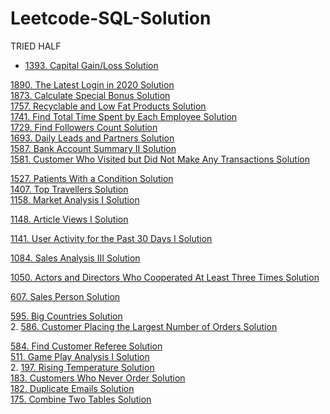# Leetcode-SQL-Solution

TRIED HALF
* <a href="https://leetcode.com/problems/capital-gainloss/description/?envType=study-plan&id=sql-i"> 1393. Capital Gain/Loss <a>   <a href="https://github.com/CIANPINGPENG/Leetcode-SQL-Solution/blob/main/SQL/1393.%20Capital%20Gain%20%26%20Loss"> Solution <a>  

<a href="https://leetcode.com/problems/the-latest-login-in-2020/description/?envType=study-plan&id=sql-i"> 1890. The Latest Login in 2020 <a>   <a href="https://github.com/CIANPINGPENG/Leetcode-SQL-Solution/blob/main/SQL/1890.%20The%20Latest%20Login%20in%202020"> Solution <a>  
<a href="https://leetcode.com/problems/calculate-special-bonus/description/?envType=study-plan&id=sql-i"> 1873. Calculate Special Bonus <a>   <a href="https://github.com/CIANPINGPENG/Leetcode-SQL-Solution/blob/main/SQL/1873.%20Calculate%20Special%20Bonus"> Solution <a>  
<a href="https://leetcode.com/problems/big-countries/description/?envType=study-plan&id=sql-i"> 1757. Recyclable and Low Fat Products <a>   <a href="https://github.com/CIANPINGPENG/Leetcode-SQL-Solution/blob/main/SQL/595.%20Big%20Countries"> Solution <a>  
<a href="https://leetcode.com/problems/find-total-time-spent-by-each-employee/description/?envType=study-plan&id=sql-i"> 1741. Find Total Time Spent by Each Employee <a>   <a href="https://github.com/CIANPINGPENG/Leetcode-SQL-Solution/blob/main/SQL/1741.%20Find%20Total%20Time%20Spent%20by%20Each%20Employee"> Solution <a>  
<a href="https://leetcode.com/problems/find-followers-count/description/?envType=study-plan&id=sql-i"> 1729. Find Followers Count <a>   <a href="https://github.com/CIANPINGPENG/Leetcode-SQL-Solution/tree/main/SQL"> Solution <a>  
<a href="https://leetcode.com/problems/daily-leads-and-partners/description/?envType=study-plan&id=sql-i"> 1693. Daily Leads and Partners <a>   <a href="https://github.com/CIANPINGPENG/Leetcode-SQL-Solution/blob/main/SQL/1693.%20Daily%20Leads%20and%20Partners"> Solution <a>  
<a href="https://leetcode.com/problems/bank-account-summary-ii/description/"> 1587. Bank Account Summary II <a>   <a href="https://github.com/CIANPINGPENG/Leetcode-SQL-Solution/blob/main/SQL/1587.%20Bank%20Account%20Summary%20II"> Solution <a>   
<a href="https://leetcode.com/problems/customer-who-visited-but-did-not-make-any-transactions/description/?envType=study-plan&id=sql-i"> 1581. Customer Who Visited but Did Not Make Any Transactions <a>   <a href="https://github.com/CIANPINGPENG/Leetcode-SQL-Solution/blob/main/SQL/1581.%20Customer%20Who%20Visited%20but%20Did%20Not%20Make%20Any%20Transactions"> Solution <a>

<a href="https://leetcode.com/problems/patients-with-a-condition/description/?envType=study-plan&id=sql-i"> 1527. Patients With a Condition <a>   <a href="https://github.com/CIANPINGPENG/Leetcode-SQL-Solution/blob/main/SQL/1527.%20Patients%20With%20a%20Condition"> Solution <a>  
<a href="https://leetcode.com/problems/top-travellers/description/?envType=study-plan&id=sql-i"> 1407. Top Travellers <a>   <a href="https://github.com/CIANPINGPENG/Leetcode-SQL-Solution/blob/main/SQL/1407.%20Top%20Travellers"> Solution <a>  
<a href="https://leetcode.com/problems/market-analysis-i/description/?envType=study-plan&id=sql-i"> 1158. Market Analysis I <a>   <a href="https://github.com/CIANPINGPENG/Leetcode-SQL-Solution/blob/main/SQL/1158.%20Market%20Analysis%20I"> Solution <a>  

<a href="https://leetcode.com/problems/article-views-i/description/?envType=study-plan&id=sql-i"> 1148. Article Views I <a>   <a href="https://github.com/CIANPINGPENG/Leetcode-SQL-Solution/blob/main/SQL/1148.%20Article%20Views%20I"> Solution <a>
 
<a href="https://leetcode.com/problems/user-activity-for-the-past-30-days-i/description/?envType=study-plan&id=sql-i"> 1141. User Activity for the Past 30 Days I <a>   <a href="https://github.com/CIANPINGPENG/Leetcode-SQL-Solution/blob/main/SQL/1141.%20User%20Activity%20for%20the%20Past%2030%20Days%20I"> Solution <a>

<a href="https://leetcode.com/problems/sales-analysis-iii/description/"> 1084. Sales Analysis III <a>   <a href="https://github.com/CIANPINGPENG/Leetcode-SQL-Solution/blob/main/SQL/1084.%20Sales%20Analysis%20III"> Solution <a>

<a href="https://leetcode.com/problems/actors-and-directors-who-cooperated-at-least-three-times/description/"> 1050. Actors and Directors Who Cooperated At Least Three Times <a>   <a href="https://github.com/CIANPINGPENG/Leetcode-SQL-Solution/blob/main/SQL/1050.%20Actors%20and%20Directors%20Who%20Cooperated%20At%20Least%20Three%20Times"> Solution <a>

 <a href="https://leetcode.com/problems/sales-person/description/?envType=study-plan&id=sql-i"> 607. Sales Person <a>   <a href="https://github.com/CIANPINGPENG/Leetcode-SQL-Solution/blob/main/SQL/607.%20Sales%20Person"> Solution <a>

<a href="https://leetcode.com/problems/big-countries/description/?envType=study-plan&id=sql-i"> 595. Big Countries <a>   <a href="https://github.com/CIANPINGPENG/Leetcode-SQL-Solution/blob/main/SQL/595.%20Big%20Countries"> Solution <a>  
2. <a href="https://leetcode.com/problems/customer-placing-the-largest-number-of-orders/description/"> 586. Customer Placing the Largest Number of Orders <a>   <a href="https://github.com/CIANPINGPENG/Leetcode-SQL-Solution/blob/main/SQL/586.%20Customer%20Placing%20the%20Largest%20Number%20of%20Orders"> Solution <a> 
 
<a href="https://leetcode.com/problems/find-customer-referee/description/"> 584. Find Customer Referee <a>   <a href="https://github.com/CIANPINGPENG/Leetcode-SQL-Solution/blob/main/SQL/584.%20Find%20Customer%20Referee"> Solution <a>  
<a href="https://leetcode.com/problems/game-play-analysis-i/description/?envType=study-plan&id=sql-i"> 511. Game Play Analysis I <a>   <a href="https://leetcode.com/problems/game-play-analysis-i/description/?envType=study-plan&id=sql-i"> Solution <a>  
2. <a href="https://leetcode.com/problems/rising-temperature/description/"> 197. Rising Temperature <a>   <a href="https://github.com/CIANPINGPENG/Leetcode-SQL-Solution/blob/main/SQL/197.%20Rising%20Temperature"> Solution <a>  
<a href="https://leetcode.com/problems/customers-who-never-order/description/?envType=study-plan&id=sql-i"> 183. Customers Who Never Order <a>   <a href="https://github.com/CIANPINGPENG/Leetcode-SQL-Solution/blob/main/SQL/183.%20Customers%20Who%20Never%20Order"> Solution <a>  
<a href="https://leetcode.com/problems/duplicate-emails/description/"> 182. Duplicate Emails <a>   <a href="https://github.com/CIANPINGPENG/Leetcode-SQL-Solution/blob/main/SQL/182.%20Duplicate%20Emails"> Solution <a>   
<a href="https://leetcode.com/problems/combine-two-tables/description/"> 175. Combine Two Tables <a>   <a href="https://github.com/CIANPINGPENG/Leetcode-SQL-Solution/blob/main/SQL/175.%20Combine%20Two%20Tables"> Solution <a>  
